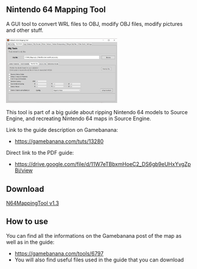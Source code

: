 ## Nintendo 64 Mapping Tool

A GUI tool to convert WRL files to OBJ, modify OBJ files, modify pictures and other stuff.

<img src="Images/ObjTools_ModifyObj.jpg" width="60%" />

This tool is part of a big guide about ripping Nintendo 64 models to Source Engine, and recreating Nintendo 64 maps in Source Engine.

Link to the guide description on Gamebanana: 

- https://gamebanana.com/tuts/13280

Direct link to the PDF guide: 

- https://drive.google.com/file/d/11W7eTBbxmHoeC2_DS6gb9eUHxYvgZpBi/view

## Download

[N64MappingTool v1.3](https://github.com/Moltard/N64MappingTool/releases/latest)

## How to use

You can find all the informations on the Gamebanana post of the map as well as in the guide:

- https://gamebanana.com/tools/6797
- You will also find useful files used in the guide that you can download

